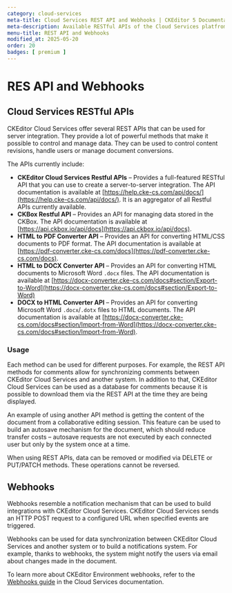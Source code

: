 ```yaml
---
category: cloud-services
meta-title: Cloud Services REST API and Webhooks | CKEditor 5 Documentation
meta-description: Available RESTful APIs of the Cloud Services platfrom and webhooks that extend the capabilities of CKEditor 5.
menu-title: REST API and Webhooks
modified_at: 2025-05-20
order: 20
badges: [ premium ]
---
```


# RES API and Webhooks

## Cloud Services RESTful APIs

CKEditor Cloud Services offer several REST APIs that can be used for server integration. They provide a lot of powerful methods that make it possible to control and manage data. They can be used to control content revisions, handle users or manage document conversions.

The APIs currently include:

* **CKEditor Cloud Services Restful APIs** &ndash; Provides a full-featured RESTful API that you can use to create a server-to-server integration. The API documentation is available at [https://help.cke-cs.com/api/docs/](https://help.cke-cs.com/api/docs/). It is an aggregator of all Restful APIs currently available.
* **CKBox Restful API** &ndash; Provides an API for managing data stored in the CKBox. The API documentation is available at [https://api.ckbox.io/api/docs](https://api.ckbox.io/api/docs).
* **HTML to PDF Converter API** &ndash; Provides an API for converting HTML/CSS documents to PDF format. The API documentation is available at [https://pdf-converter.cke-cs.com/docs](https://pdf-converter.cke-cs.com/docs).
* **HTML to DOCX Converter API** &ndash; Provides an API for converting HTML documents to Microsoft Word `.docx` files. The API documentation is available at [https://docx-converter.cke-cs.com/docs#section/Export-to-Word](https://docx-converter.cke-cs.com/docs#section/Export-to-Word)
* **DOCX to HTML Converter API** &ndash; Provides an API for converting Microsoft Word `.docx`/`.dotx` files to HTML documents. The API documentation is available at [https://docx-converter.cke-cs.com/docs#section/Import-from-Word](https://docx-converter.cke-cs.com/docs#section/Import-from-Word).

### Usage

Each method can be used for different purposes. For example, the REST API methods for comments allow for synchronizing comments between CKEditor Cloud Services and another system. In addition to that, CKEditor Cloud Services can be used as a database for comments because it is possible to download them via the REST API at the time they are being displayed.

An example of using another API method is getting the content of the document from a collaborative editing session. This feature can be used to build an autosave mechanism for the document, which should reduce transfer costs &ndash; autosave requests are not executed by each connected user but only by the system once at a time.

<info-box warning>
When using REST APIs, data can be removed or modified via DELETE or PUT/PATCH methods. These operations cannot be reversed.
</info-box>

## Webhooks

Webhooks resemble a notification mechanism that can be used to build integrations with CKEditor Cloud Services. CKEditor Cloud Services sends an HTTP POST request to a configured URL when specified events are triggered.

Webhooks can be used for data synchronization between CKEditor Cloud Services and another system or to build a notifications system. For example, thanks to webhooks, the system might notify the users via email about changes made in the document.

To learn more about CKEditor Environment webhooks, refer to the [Webhooks guide](https://ckeditor.com/docs/cs/latest/developer-resources/webhooks/overview.html) in the Cloud Services documentation.
